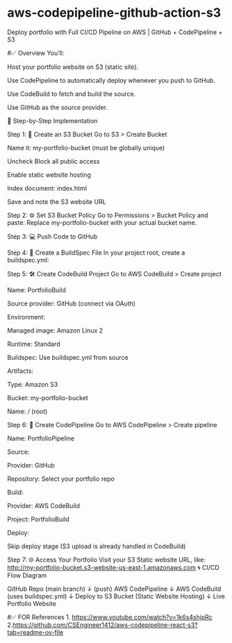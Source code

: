 # aws-codepipeline-github-action-s3
 Deploy portfolio  with Full CI/CD Pipeline on AWS | GitHub + CodePipeline + S3 

#✅ Overview
You’ll:

Host your portfolio website on S3 (static site).

Use CodePipeline to automatically deploy whenever you push to GitHub.

Use CodeBuild to fetch and build the source.

Use GitHub as the source provider.

🚀 Step-by-Step Implementation

Step 1: 🧾 Create an S3 Bucket
Go to S3 > Create Bucket

Name it: my-portfolio-bucket (must be globally unique)

Uncheck Block all public access

Enable static website hosting

Index document: index.html

Save and note the S3 website URL

Step 2: ⚙️ Set S3 Bucket Policy
Go to Permissions > Bucket Policy and paste:
Replace my-portfolio-bucket with your actual bucket name.

Step 3: 💻 Push Code to GitHub

Step 4: 🔧 Create a BuildSpec File
In your project root, create a buildspec.yml:

Step 5: 🛠️ Create CodeBuild Project
Go to AWS CodeBuild > Create project

Name: PortfolioBuild

Source provider: GitHub (connect via OAuth)

Environment:

Managed image: Amazon Linux 2

Runtime: Standard

Buildspec: Use buildspec.yml from source

Artifacts:

Type: Amazon S3

Bucket: my-portfolio-bucket

Name: / (root)

Step 6: 🔁 Create CodePipeline
Go to AWS CodePipeline > Create pipeline

Name: PortfolioPipeline

Source:

Provider: GitHub

Repository: Select your portfolio repo

Build:

Provider: AWS CodeBuild

Project: PortfolioBuild

Deploy:

Skip deploy stage (S3 upload is already handled in CodeBuild)

Step 7: 🌐 Access Your Portfolio
Visit your S3 Static website URL, like:
http://my-portfolio-bucket.s3-website-us-east-1.amazonaws.com
🌀 CI/CD Flow Diagram

GitHub Repo (main branch)
         ↓ (push)
AWS CodePipeline
         ↓
   AWS CodeBuild (uses buildspec.yml)
         ↓
     Deploy to S3 Bucket (Static Website Hosting)
         ↓
      Live Portfolio Website

#✅ FOR References 1. https://www.youtube.com/watch?v=1k6s4shjpRc
               2.https://github.com/CSEngineer1412/aws-codepipeline-react-s3?tab=readme-ov-file
